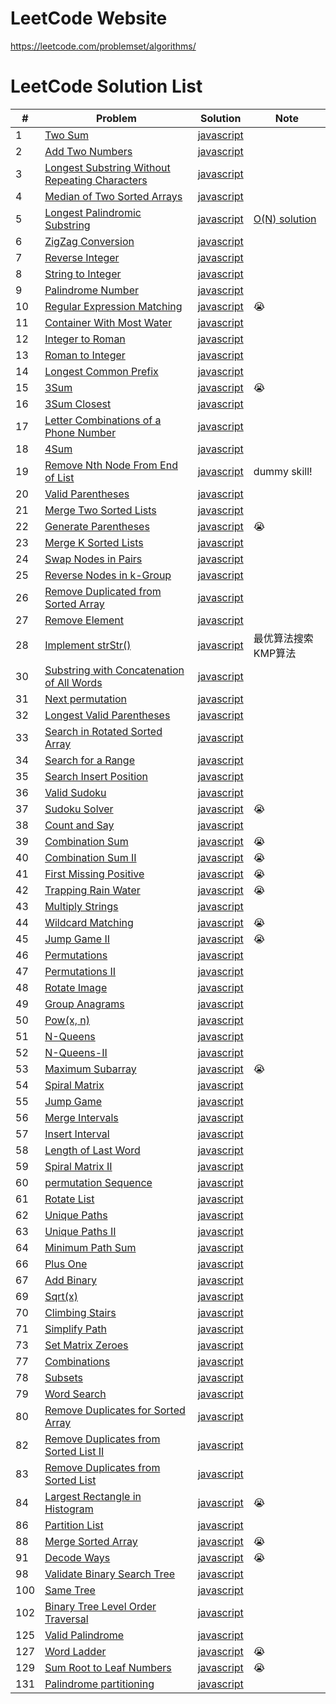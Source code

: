 # LeetCode Website
https://leetcode.com/problemset/algorithms/

# LeetCode Solution List

| # | Problem | Solution | Note |
| - | ------- | -------- | ---- |
| 1 | [Two Sum](https://github.com/superchen14/leetcode/blob/master/problems/two_sum.md) | [javascript](https://github.com/superchen14/leetcode/blob/master/javascript/two_sum.js) | |
| 2 | [Add Two Numbers](https://github.com/superchen14/leetcode/blob/master/problems/add_two_numbers.md) | [javascript](https://github.com/superchen14/leetcode/blob/master/javascript/add_two_numbers.js) | |
| 3 | [Longest Substring Without Repeating Characters](https://github.com/superchen14/leetcode/blob/master/problems/longest_substring_without_repeating_characters.md) | [javascript](https://github.com/superchen14/leetcode/blob/master/javascript/longest_substring_without_repeating_characters.js) | |
| 4 | [Median of Two Sorted Arrays](https://github.com/superchen14/leetcode/blob/master/problems/median_of_two_sorted_arrays.md) | [javascript](https://github.com/superchen14/leetcode/blob/master/javascript/median_of_two_sorted_arrays.js) | |
| 5 | [Longest Palindromic Substring](https://github.com/superchen14/leetcode/blob/master/problems/longest_palindromic_substring.md) | [javascript](https://github.com/superchen14/leetcode/blob/master/javascript/longest_palindromic_substring.js) | [O(N) solution](http://articles.leetcode.com/longest-palindromic-substring-part-ii/) |
| 6 | [ZigZag Conversion](https://github.com/superchen14/leetcode/blob/master/problems/zigzag_conversion.md) | [javascript](https://github.com/superchen14/leetcode/blob/master/javascript/zigzag_conversion.js) | |
| 7 | [Reverse Integer](https://github.com/superchen14/leetcode/blob/master/problems/reverse_integer.md) | [javascript](https://github.com/superchen14/leetcode/blob/master/javascript/reverse_integer.js) | |
| 8 | [String to Integer](https://github.com/superchen14/leetcode/blob/master/problems/string_to_integer.md) | [javascript](https://github.com/superchen14/leetcode/blob/master/javascript/string_to_integer.js) | |
| 9 | [Palindrome Number](https://github.com/superchen14/leetcode/blob/master/problems/palindrome_number.md) | [javascript](https://github.com/superchen14/leetcode/blob/master/javascript/palindrome_number.js) | |
| 10 | [Regular Expression Matching](https://github.com/superchen14/leetcode/blob/master/problems/regular_expression_matching.md) | [javascript](https://github.com/superchen14/leetcode/blob/master/javascript/regular_expression_matching.js) | 😭 |
| 11 | [Container With Most Water](https://github.com/superchen14/leetcode/blob/master/problems/container_with_most_water.md) | [javascript](https://github.com/superchen14/leetcode/blob/master/javascript/container_with_most_water.js) | |
| 12 | [Integer to Roman](https://github.com/superchen14/leetcode/blob/master/problems/integer_to_roman.md) | [javascript](https://github.com/superchen14/leetcode/blob/master/javascript/integer_to_roman.js) | |
| 13 | [Roman to Integer](https://github.com/superchen14/leetcode/blob/master/problems/roman_to_integer.md) | [javascript](https://github.com/superchen14/leetcode/blob/master/javascript/roman_to_integer.js) | |
| 14 | [Longest Common Prefix](https://github.com/superchen14/leetcode/blob/master/problems/longest_common_prefix.md) | [javascript](https://github.com/superchen14/leetcode/blob/master/javascript/longest_common_prefix.js) | |
| 15 | [3Sum](https://github.com/superchen14/leetcode/blob/master/problems/3sum.md) | [javascript](https://github.com/superchen14/leetcode/blob/master/javascript/3sum.js) | 😭 |
| 16 | [3Sum Closest](https://github.com/superchen14/leetcode/blob/master/problems/3sum_closest.md) | [javascript](https://github.com/superchen14/leetcode/blob/master/javascript/3sum_closest.js) | |
| 17 | [Letter Combinations of a Phone Number](https://github.com/superchen14/leetcode/blob/master/problems/letter_combinations_of_a_phone_number.md) | [javascript](https://github.com/superchen14/leetcode/blob/master/javascript/letter_combinations_of_a_phone_number.js) | |
| 18 | [4Sum](https://github.com/superchen14/leetcode/blob/master/problems/4sum.md) | [javascript](https://github.com/superchen14/leetcode/blob/master/javascript/4sum.js) | |
| 19 | [Remove Nth Node From End of List](https://github.com/superchen14/leetcode/blob/master/problems/remove_nth_node_from_end_of_list.md) | [javascript](https://github.com/superchen14/leetcode/blob/master/javascript/remove_nth_node_from_end_of_list.js) | dummy skill! |
| 20 | [Valid Parentheses](https://github.com/superchen14/leetcode/blob/master/problems/valid_parentheses.md) | [javascript](https://github.com/superchen14/leetcode/blob/master/javascript/valid_parentheses.js) | |
| 21 | [Merge Two Sorted Lists](https://github.com/superchen14/leetcode/blob/master/problems/merge_two_sorted_lists.md) | [javascript](https://github.com/superchen14/leetcode/blob/master/javascript/merge_two_sorted_lists.js) | |
| 22 | [Generate Parentheses](https://github.com/superchen14/leetcode/blob/master/problems/generate_parentheses.md) | [javascript](https://github.com/superchen14/leetcode/blob/master/javascript/generate_parentheses.js) | 😭 |
| 23 | [Merge K Sorted Lists](https://github.com/superchen14/leetcode/blob/master/problems/merge_k_sorted_lists.md) | [javascript](https://github.com/superchen14/leetcode/blob/master/javascript/merge_k_sorted_lists.js) | |
| 24 | [Swap Nodes in Pairs](https://github.com/superchen14/leetcode/blob/master/problems/swap_nodes_in_pairs.md) | [javascript](https://github.com/superchen14/leetcode/blob/master/javascript/swap_nodes_in_pairs.js) | |
| 25 | [Reverse Nodes in k-Group](https://github.com/superchen14/leetcode/blob/master/problems/reverse_nodes_in_k_group.md) | [javascript](https://github.com/superchen14/leetcode/blob/master/javascript/reverse_nodes_in_k_group.js) | |
| 26 | [Remove Duplicated from Sorted Array](https://github.com/superchen14/leetcode/blob/master/problems/remove_duplicated_from_sorted_array.md) | [javascript](https://github.com/superchen14/leetcode/blob/master/javascript/remove_duplicated_from_sorted_array.js) | |
| 27 | [Remove Element](https://github.com/superchen14/leetcode/blob/master/problems/remove_element.md) | [javascript](https://github.com/superchen14/leetcode/blob/master/javascript/remove_element.js) | |
| 28 | [Implement strStr()](https://github.com/superchen14/leetcode/blob/master/problems/implement_strstr.md) | [javascript](https://github.com/superchen14/leetcode/blob/master/javascript/implement_strstr.js) | 最优算法搜索KMP算法 |
| 30 | [Substring with Concatenation of All Words](https://github.com/superchen14/leetcode/blob/master/problems/substring_with_concatenation_of_all_words.md) | [javascript](https://github.com/superchen14/leetcode/blob/master/javascript/substring_with_concatenation_of_all_words.js) | |
| 31 | [Next permutation](https://github.com/superchen14/leetcode/blob/master/problems/next_permutation.md) | [javascript](https://github.com/superchen14/leetcode/blob/master/javascript/next_permutation.js) | |
| 32 | [Longest Valid Parentheses](https://github.com/superchen14/leetcode/blob/master/problems/longest_valid_parentheses.md) | [javascript](https://github.com/superchen14/leetcode/blob/master/javascript/longest_valid_parentheses.js) | |
| 33 | [Search in Rotated Sorted Array](https://github.com/superchen14/leetcode/blob/master/problems/search_in_rotated_sorted_array.md) | [javascript](https://github.com/superchen14/leetcode/blob/master/javascript/search_in_rotated_sorted_array.js) | |
| 34 | [Search for a Range](https://github.com/superchen14/leetcode/blob/master/problems/search_for_a_range.md) | [javascript](https://github.com/superchen14/leetcode/blob/master/javascript/search_for_a_range.js) | |
| 35 | [Search Insert Position](https://github.com/superchen14/leetcode/blob/master/problems/search_insert_position.md) | [javascript](https://github.com/superchen14/leetcode/blob/master/javascript/search_insert_position.js) | |
| 36 | [Valid Sudoku](https://github.com/superchen14/leetcode/blob/master/problems/valid_sudoku.md) | [javascript](https://github.com/superchen14/leetcode/blob/master/javascript/valid_sudoku.js) | |
| 37 | [Sudoku Solver](https://github.com/superchen14/leetcode/blob/master/problems/sudoku_solver.md) | [javascript](https://github.com/superchen14/leetcode/blob/master/javascript/sudoku_solver.js) | 😭 |
| 38 | [Count and Say](https://github.com/superchen14/leetcode/blob/master/problems/count_and_say.md) | [javascript](https://github.com/superchen14/leetcode/blob/master/javascript/count_and_say.js) | |
| 39 | [Combination Sum](https://github.com/superchen14/leetcode/blob/master/problems/combination_sum.md) | [javascript](https://github.com/superchen14/leetcode/blob/master/javascript/combination_sum.js) | 😭 |
| 40 | [Combination Sum II](https://github.com/superchen14/leetcode/blob/master/problems/combination_sum_2.md) | [javascript](https://github.com/superchen14/leetcode/blob/master/javascript/combination_sum_2.js) | 😭 |
| 41 | [First Missing Positive](https://github.com/superchen14/leetcode/blob/master/problems/first_missing_positive.md) | [javascript](https://github.com/superchen14/leetcode/blob/master/javascript/first_missing_positive.js) | 😭 |
| 42 | [Trapping Rain Water](https://github.com/superchen14/leetcode/blob/master/problems/trapping_rain_water.md) | [javascript](https://github.com/superchen14/leetcode/blob/master/javascript/trapping_rain_water.js) | 😭 |
| 43 | [Multiply Strings](https://github.com/superchen14/leetcode/blob/master/problems/multiply_strings.md) | [javascript](https://github.com/superchen14/leetcode/blob/master/javascript/multiply_strings.js) | |
| 44 | [Wildcard Matching](https://github.com/superchen14/leetcode/blob/master/problems/wildcard_matching.md) | [javascript](https://github.com/superchen14/leetcode/blob/master/javascript/wildcard_matching.js) | 😭 |
| 45 | [Jump Game II](https://github.com/superchen14/leetcode/blob/master/problems/jump_game_ii.md) | [javascript](https://github.com/superchen14/leetcode/blob/master/javascript/jump_game_ii.js) | 😭 |
| 46 | [Permutations](https://github.com/superchen14/leetcode/blob/master/problems/permutations.md) | [javascript](https://github.com/superchen14/leetcode/blob/master/javascript/permutations.js) | |
| 47 | [Permutations II](https://github.com/superchen14/leetcode/blob/master/problems/permutations_ii.md) | [javascript](https://github.com/superchen14/leetcode/blob/master/javascript/permutations_ii.js) | |
| 48 | [Rotate Image](https://github.com/superchen14/leetcode/blob/master/problems/rotate_image.md) | [javascript](https://github.com/superchen14/leetcode/blob/master/javascript/rotate_image.js) | |
| 49 | [Group Anagrams](https://github.com/superchen14/leetcode/blob/master/problems/group_anagrams.md) | [javascript](https://github.com/superchen14/leetcode/blob/master/javascript/group_anagrams.js) | |
| 50 | [Pow(x, n)](https://github.com/superchen14/leetcode/blob/master/problems/pow_x_n.md) | [javascript](https://github.com/superchen14/leetcode/blob/master/javascript/pow_x_n.js) | |
| 51 | [N-Queens](https://github.com/superchen14/leetcode/blob/master/problems/n_queens.md) | [javascript](https://github.com/superchen14/leetcode/blob/master/javascript/n_queens.js) | |
| 52 | [N-Queens-II](https://github.com/superchen14/leetcode/blob/master/problems/n_queens_ii.md) | [javascript](https://github.com/superchen14/leetcode/blob/master/javascript/n_queens_ii.js) | |
| 53 | [Maximum Subarray](https://github.com/superchen14/leetcode/blob/master/problems/maximum_subarray.md) | [javascript](https://github.com/superchen14/leetcode/blob/master/javascript/maximum_subarray.js) | 😭 |
| 54 | [Spiral Matrix](https://github.com/superchen14/leetcode/blob/master/problems/spiral_matrix.md) | [javascript](https://github.com/superchen14/leetcode/blob/master/javascript/spiral_matrix.js) | |
| 55 | [Jump Game](https://github.com/superchen14/leetcode/blob/master/problems/jump_game.md) | [javascript](https://github.com/superchen14/leetcode/blob/master/javascript/jump_game.js) | |
| 56 | [Merge Intervals](https://github.com/superchen14/leetcode/blob/master/problems/merge_intervals.md) | [javascript](https://github.com/superchen14/leetcode/blob/master/javascript/merge_intervals.js) | |
| 57 | [Insert Interval](https://github.com/superchen14/leetcode/blob/master/problems/insert_interval.md) | [javascript](https://github.com/superchen14/leetcode/blob/master/javascript/insert_interval.js) | |
| 58 | [Length of Last Word](https://github.com/superchen14/leetcode/blob/master/problems/length_of_last_word.md) | [javascript](https://github.com/superchen14/leetcode/blob/master/javascript/length_of_last_word.js) | |
| 59 | [Spiral Matrix II](https://github.com/superchen14/leetcode/blob/master/problems/spiral_matrix_ii.md) | [javascript](https://github.com/superchen14/leetcode/blob/master/javascript/spiral_matrix_ii.js) | |
| 60 | [permutation Sequence](https://github.com/superchen14/leetcode/blob/master/problems/permutation_sequence.md) | [javascript](https://github.com/superchen14/leetcode/blob/master/javascript/permutation_sequence.js) | |
| 61 | [Rotate List](https://github.com/superchen14/leetcode/blob/master/problems/rotate_list.md) | [javascript](https://github.com/superchen14/leetcode/blob/master/javascript/rotate_list.js) | |
| 62 | [Unique Paths](https://github.com/superchen14/leetcode/blob/master/problems/unique_paths.md) | [javascript](https://github.com/superchen14/leetcode/blob/master/javascript/unique_paths.js) | |
| 63 | [Unique Paths II](https://github.com/superchen14/leetcode/blob/master/problems/unique_paths_ii.md) | [javascript](https://github.com/superchen14/leetcode/blob/master/javascript/unique_paths_ii.js) | |
| 64 | [Minimum Path Sum](https://github.com/superchen14/leetcode/blob/master/problems/minimum_path_sum.md) | [javascript](https://github.com/superchen14/leetcode/blob/master/javascript/minimum_path_sum.js) | |
| 66 | [Plus One](https://github.com/superchen14/leetcode/blob/master/problems/plus_one.md) | [javascript](https://github.com/superchen14/leetcode/blob/master/javascript/plus_one.js) | |
| 67 | [Add Binary](https://github.com/superchen14/leetcode/blob/master/problems/add_binary.md) | [javascript](https://github.com/superchen14/leetcode/blob/master/javascript/add_binary.js) | |
| 69 | [Sqrt(x)](https://github.com/superchen14/leetcode/blob/master/problems/sqrt_x.md) | [javascript](https://github.com/superchen14/leetcode/blob/master/javascript/squrt_x.js) | |
| 70 | [Climbing Stairs](https://github.com/superchen14/leetcode/blob/master/problems/climbing_stairs.md) | [javascript](https://github.com/superchen14/leetcode/blob/master/javascript/climbing_stairs.js) | |
| 71 | [Simplify Path](https://github.com/superchen14/leetcode/blob/master/problems/simplify_path.md) | [javascript](https://github.com/superchen14/leetcode/blob/master/javascript/simplify_path.js) | |
| 73 | [Set Matrix Zeroes](https://github.com/superchen14/leetcode/blob/master/problems/set_matrix_zeroes.md) | [javascript](https://github.com/superchen14/leetcode/blob/master/javascript/set_matrix_zeroes.js) | |
| 77 | [Combinations](https://github.com/superchen14/leetcode/blob/master/problems/combinations.md) | [javascript](https://github.com/superchen14/leetcode/blob/master/javascript/combinations.js) | |
| 78 | [Subsets](https://github.com/superchen14/leetcode/blob/master/problems/subsets.md) | [javascript](https://github.com/superchen14/leetcode/blob/master/javascript/subsets.js) | |
| 79 | [Word Search](https://github.com/superchen14/leetcode/blob/master/problems/word_search.md) | [javascript](https://github.com/superchen14/leetcode/blob/master/javascript/word_search.js) | |
| 80 | [Remove Duplicates for Sorted Array](https://github.com/superchen14/leetcode/blob/master/problems/remove_duplicates_from_sorted_array.md) | [javascript](https://github.com/superchen14/leetcode/blob/master/javascript/remove_duplicates_from_sorted_array.js) | |
| 82 | [Remove Duplicates from Sorted List II](https://github.com/superchen14/leetcode/blob/master/problems/remove_duplicates_from_sorted_list_ii.md) | [javascript](https://github.com/superchen14/leetcode/blob/master/javascript/remove_duplicates_from_sorted_list_ii.js) | |
| 83 | [Remove Duplicates from Sorted List](https://github.com/superchen14/leetcode/blob/master/problems/remove_duplicates_from_sorted_list.md) | [javascript](https://github.com/superchen14/leetcode/blob/master/javascript/remove_duplicates_from_sorted_list.js) | |
| 84 | [Largest Rectangle in Histogram](https://github.com/superchen14/leetcode/blob/master/problems/largest_rectangle_in_histogram.md) | [javascript](https://github.com/superchen14/leetcode/blob/master/javascript/largest_rectangle_in_histogram.js) | 😭 |
| 86 | [Partition List](https://github.com/superchen14/leetcode/blob/master/problems/partition_list.md) | [javascript](https://github.com/superchen14/leetcode/blob/master/javascript/partition_list.js) | |
| 88 | [Merge Sorted Array](https://github.com/superchen14/leetcode/blob/master/problems/merge_sorted_array.md) | [javascript](https://github.com/superchen14/leetcode/blob/master/javascript/merge_sorted_array.js) | 😭 |
| 91 | [Decode Ways](https://github.com/superchen14/leetcode/blob/master/problems/decode_ways.md) | [javascript](https://github.com/superchen14/leetcode/blob/master/javascript/decode_ways.js) | 😭 |
| 98 | [Validate Binary Search Tree](https://github.com/superchen14/leetcode/blob/master/problems/validate_binary_search_tree.md) | [javascript](https://github.com/superchen14/leetcode/blob/master/javascript/validate_binary_search_tree.js) | |
| 100 | [Same Tree](https://github.com/superchen14/leetcode/blob/master/problems/same_tree.md) | [javascript](https://github.com/superchen14/leetcode/blob/master/javascript/same_tree.js) | |
| 102 | [Binary Tree Level Order Traversal](https://github.com/superchen14/leetcode/blob/master/problems/binary_tree_level_order_traversal.md) | [javascript](https://github.com/superchen14/leetcode/blob/master/javascript/binary_tree_level_order_traversal.js) | |
| 125 | [Valid Palindrome](https://github.com/superchen14/leetcode/blob/master/problems/valid_palindromic.md) | [javascript](https://github.com/superchen14/leetcode/blob/master/javascript/valid_palindromic.js) | |
| 127 | [Word Ladder](https://github.com/superchen14/leetcode/blob/master/problems/word_ladder.md) | [javascript](https://github.com/superchen14/leetcode/blob/master/javascript/word_ladder.js) | 😭 |
| 129 | [Sum Root to Leaf Numbers](https://github.com/superchen14/leetcode/blob/master/problems/sum_root_to_leaf_numbers.md) | [javascript](https://github.com/superchen14/leetcode/blob/master/javascript/sum_root_to_leaf_numbers.js) | 😭 |
| 131 | [Palindrome partitioning](https://github.com/superchen14/leetcode/blob/master/problems/palindrome_partitioning.md) | [javascript](https://github.com/superchen14/leetcode/blob/master/javascript/palindrome_partitioning.js) | |